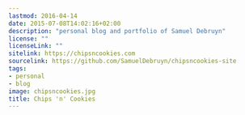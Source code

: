 ```yaml
---
lastmod: 2016-04-14
date: 2015-07-08T14:02:16+02:00
description: "personal blog and portfolio of Samuel Debruyn"
license: ""
licenseLink: ""
sitelink: https://chipsncookies.com
sourcelink: https://github.com/SamuelDebruyn/chipsncookies-site
tags:
- personal
- blog
image: chipsncookies.jpg
title: Chips 'n' Cookies
---
```


